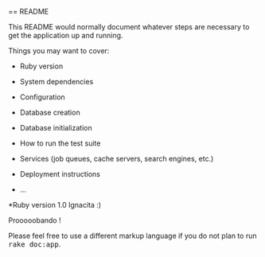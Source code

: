 == README

This README would normally document whatever steps are necessary to get the
application up and running.

Things you may want to cover:

* Ruby version

* System dependencies

* Configuration

* Database creation

* Database initialization

* How to run the test suite

* Services (job queues, cache servers, search engines, etc.)

* Deployment instructions

* ...

*Ruby version 1.0 Ignacita :)



Prooooobando  !


Please feel free to use a different markup language if you do not plan to run
<tt>rake doc:app</tt>.
